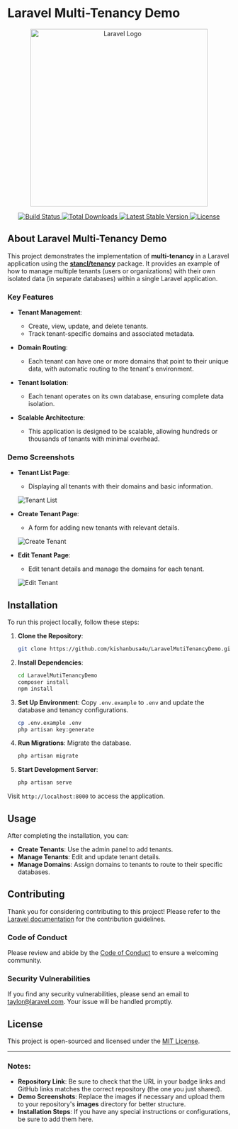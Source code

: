 # Laravel Multi-Tenancy Demo

<p align="center">
  <a href="https://laravel.com" target="_blank"><img src="https://raw.githubusercontent.com/laravel/art/master/logo-lockup/5%20SVG/2%20CMYK/1%20Full%20Color/laravel-logolockup-cmyk-red.svg" width="400" alt="Laravel Logo"></a>
</p>

<p align="center">
  <a href="https://github.com/kishanbusa4u/LaravelMutiTenancyDemo/actions">
    <img src="https://github.com/kishanbusa4u/LaravelMutiTenancyDemo/workflows/tests/badge.svg" alt="Build Status">
  </a>
  <a href="https://packagist.org/packages/laravel/framework">
    <img src="https://img.shields.io/packagist/dt/laravel/framework" alt="Total Downloads">
  </a>
  <a href="https://packagist.org/packages/laravel/framework">
    <img src="https://img.shields.io/packagist/v/laravel/framework" alt="Latest Stable Version">
  </a>
  <a href="https://packagist.org/packages/laravel/framework">
    <img src="https://img.shields.io/packagist/l/laravel/framework" alt="License">
  </a>
</p>

## About Laravel Multi-Tenancy Demo

This project demonstrates the implementation of **multi-tenancy** in a Laravel application using the **[stancl/tenancy](https://github.com/stancl/tenancy)** package. It provides an example of how to manage multiple tenants (users or organizations) with their own isolated data (in separate databases) within a single Laravel application. 

### Key Features

- **Tenant Management**: 
  - Create, view, update, and delete tenants.
  - Track tenant-specific domains and associated metadata.

- **Domain Routing**: 
  - Each tenant can have one or more domains that point to their unique data, with automatic routing to the tenant's environment.
  
- **Tenant Isolation**: 
  - Each tenant operates on its own database, ensuring complete data isolation.
  
- **Scalable Architecture**: 
  - This application is designed to be scalable, allowing hundreds or thousands of tenants with minimal overhead.

### Demo Screenshots

- **Tenant List Page**: 
  - Displaying all tenants with their domains and basic information.

  ![Tenant List](https://github.com/kishanbusa4u/LaravelMutiTenancyDemo/blob/main/images/tenant-list.png)

- **Create Tenant Page**: 
  - A form for adding new tenants with relevant details.

  ![Create Tenant](https://github.com/kishanbusa4u/LaravelMutiTenancyDemo/blob/main/images/tenant-create.png)

- **Edit Tenant Page**: 
  - Edit tenant details and manage the domains for each tenant.

  ![Edit Tenant](https://github.com/kishanbusa4u/LaravelMutiTenancyDemo/blob/main/images/tenant-edit.png)

## Installation

To run this project locally, follow these steps:

1. **Clone the Repository**:
   ```bash
   git clone https://github.com/kishanbusa4u/LaravelMutiTenancyDemo.git
   ```

2. **Install Dependencies**:
   ```bash
   cd LaravelMutiTenancyDemo
   composer install
   npm install
   ```

3. **Set Up Environment**:
   Copy `.env.example` to `.env` and update the database and tenancy configurations.
   ```bash
   cp .env.example .env
   php artisan key:generate
   ```

4. **Run Migrations**:
   Migrate the database.
   ```bash
   php artisan migrate
   ```

5. **Start Development Server**:
   ```bash
   php artisan serve
   ```

Visit `http://localhost:8000` to access the application.

## Usage

After completing the installation, you can:

- **Create Tenants**: Use the admin panel to add tenants.
- **Manage Tenants**: Edit and update tenant details.
- **Manage Domains**: Assign domains to tenants to route to their specific databases.

## Contributing

Thank you for considering contributing to this project! Please refer to the [Laravel documentation](https://laravel.com/docs/contributions) for the contribution guidelines.

### Code of Conduct

Please review and abide by the [Code of Conduct](https://laravel.com/docs/contributions#code-of-conduct) to ensure a welcoming community.

### Security Vulnerabilities

If you find any security vulnerabilities, please send an email to [taylor@laravel.com](mailto:taylor@laravel.com). Your issue will be handled promptly.

## License

This project is open-sourced and licensed under the [MIT License](https://opensource.org/licenses/MIT).

---

### Notes:

- **Repository Link**: Be sure to check that the URL in your badge links and GitHub links matches the correct repository (the one you just shared).
- **Demo Screenshots**: Replace the images if necessary and upload them to your repository's **images** directory for better structure.
- **Installation Steps**: If you have any special instructions or configurations, be sure to add them here.
